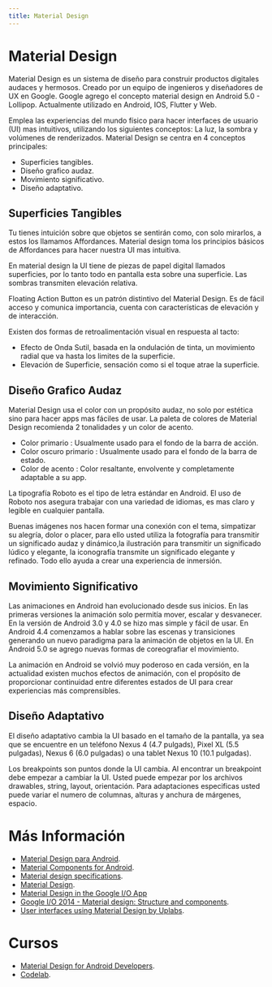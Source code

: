 ```yaml
---
title: Material Design
---
```

# Material Design
Material Design es un sistema de diseño para construir productos digitales audaces y hermosos. Creado por un equipo de ingenieros y diseñadores de UX en Google. Google agrego el  concepto material design en Android 5.0 - Lollipop. Actualmente utilizado en Android, IOS, Flutter y Web.

Emplea las experiencias del mundo físico para hacer interfaces de usuario (UI) mas intuitivos, utilizando los siguientes conceptos: La luz, la sombra y volúmenes de renderizados. Material Design se centra en 4 conceptos principales:

- Superficies tangibles.
- Diseño grafico audaz.
- Movimiento significativo.
- Diseño adaptativo.

## Superficies Tangibles
Tu tienes intuición sobre que objetos se sentirán como, con solo mirarlos, a estos los llamamos Affordances. Material design toma los principios básicos de Affordances para hacer nuestra UI mas intuitiva.

En material design la UI tiene de piezas de papel digital llamados superficies, por lo tanto todo en pantalla esta sobre una superficie. Las sombras transmiten elevación relativa.

Floating Action Button es un patrón distintivo del Material Design. Es de fácil acceso y comunica importancia, cuenta con características de elevación y de interacción.

Existen dos formas de retroalimentación visual en respuesta al tacto:

- Efecto de Onda Sutil, basada en la ondulación de tinta, un movimiento radial que va hasta los limites de la superficie.
- Elevación de Superficie, sensación como si el toque atrae la superficie.

## Diseño Grafico Audaz
Material Design usa el color con un propósito audaz, no solo por estética sino para hacer apps mas fáciles de usar. La paleta de colores de Material Design recomienda 2 tonalidades y un color de acento.

- Color primario : Usualmente usado para el fondo de la barra de acción.
- Color oscuro primario : Usualmente usado para el fondo de la barra de estado.
- Color de acento : Color resaltante, envolvente y completamente adaptable a su app.

La tipografía Roboto es el tipo de letra estándar en Android. El uso de Roboto nos asegura trabajar con una variedad de idiomas, es mas claro y legible en cualquier pantalla.

Buenas imágenes nos hacen formar una conexión con el tema, simpatizar su alegría, dolor o placer, para ello usted utiliza la fotografía para transmitir un significado audaz y dinámico,la ilustración para transmitir un significado lúdico y elegante, la iconografía transmite un significado elegante y refinado. Todo ello ayuda a crear una experiencia de inmersión.

## Movimiento Significativo
Las animaciones en Android han evolucionado desde sus inicios. En las primeras versiones la animación solo permitía mover, escalar y desvanecer. En la versión de Android 3.0 y 4.0 se hizo mas simple y fácil de usar. En Android 4.4 comenzamos a hablar sobre las escenas y transiciones generando un nuevo paradigma para la animación de objetos en la UI. En Android 5.0 se agrego nuevas formas de coreografiar el movimiento.

La animación en Android se volvió muy poderoso en cada versión, en la actualidad existen muchos efectos de animación, con el propósito de proporcionar continuidad entre diferentes estados de UI para crear experiencias más comprensibles.

## Diseño Adaptativo
El diseño adaptativo cambia la UI basado en el tamaño de la pantalla, ya sea que se encuentre en un teléfono Nexus 4 (4.7 pulgads), Pixel XL (5.5 pulgadas), Nexus 6 (6.0 pulgadas) o una tablet Nexus 10 (10.1 pulgadas).

Los breakpoints son puntos donde la UI cambia. Al encontrar un breakpoint debe empezar a cambiar la UI. Usted puede empezar por los archivos drawables, string, layout, orientación. Para adaptaciones especificas usted puede variar el numero de columnas, alturas y anchura de márgenes, espacio.

# Más Información
- [Material Design para Android](https://developer.android.com/design/material/?hl=es-419).
- [Material Components for Android](https://github.com/material-components/material-components-android).
- [Material design specifications](https://material.io/design/introduction/#).
- [Material Design](https://www.youtube.com/watch?v=Q8TXgCzxEnw).
- [Material Design in the Google I/O App](https://www.youtube.com/watch?v=XOcCOBe8PTc&hl=es-419)
- [Google I/O 2014 - Material design: Structure and components](https://www.youtube.com/watch?v=dZqzz5lZFvo).
- [User interfaces using Material Design by Uplabs](https://www.uplabs.com/android).

# Cursos
- [Material Design for Android Developers](https://www.udacity.com/course/material-design-for-android-developers--ud862).
- [Codelab](https://codelabs.developers.google.com/codelabs/material-design-style-sp/index.html#0).